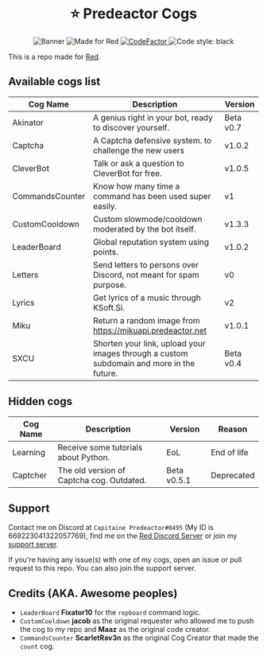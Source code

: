 <h1 align="center">⭐ Predeactor Cogs</h1>

<p align="center">
  <img src="https://repository-images.githubusercontent.com/245725383/9a2ea880-121e-11eb-92db-c3bdf6b825ec" alt="Banner">
  <img src="https://img.shields.io/badge/Made%20for-Red%20v3-red?logo=discord" alt="Made for Red">
  <a href="https://www.codefactor.io/repository/github/predeactor/predeactor-cogs">
    <img src="https://www.codefactor.io/repository/github/predeactor/predeactor-cogs/badge" alt="CodeFactor" />
  </a>
  <img src="https://img.shields.io/badge/code%20style-black-000000.svg" alt="Code style: black">
  <br>
</p>

This is a repo made for [Red](https://github.com/Cog-Creators/Red-DiscordBot).

## Available cogs list

| Cog Name        | Description                                                                              | Version   |
| --------------- | ---------------------------------------------------------------------------------------- | --------- |
| Akinator        | A genius right in your bot, ready to discover yourself.                                  | Beta v0.7 |
| Captcha         | A Captcha defensive system. to challenge the new users                                   | v1.0.2    |
| CleverBot       | Talk or ask a question to CleverBot for free.                                            | v1.0.5    |
| CommandsCounter | Know how many time a command has been used super easily.                                 | v1        |
| CustomCooldown  | Custom slowmode/cooldown moderated by the bot itself.                                    | v1.3.3    |
| LeaderBoard     | Global reputation system using points.                                                   | v1.0.2    |
| Letters         | Send letters to persons over Discord, not meant for spam purpose.                        | v0        |
| Lyrics          | Get lyrics of a music through KSoft.Si.                                                  | v2        |
| Miku            | Return a random image from https://mikuapi.predeactor.net                                | v1.0.1    |
| SXCU            | Shorten your link, upload your images through a custom subdomain and more in the future. | Beta v0.4 |

## Hidden cogs

| Cog Name | Description                               | Version     | Reason      |
| -------- | ----------------------------------------- | ----------- | ----------- |
| Learning | Receive some tutorials about Python.      | EoL         | End of life |
| Captcher | The old version of Captcha cog. Outdated. | Beta v0.5.1 | Deprecated  |

## Support

Contact me on Discord at `Capitaine Predeactor#0495` (My ID is 669223041322057769), find me on the [Red Discord Server](https://discord.gg/red) or join my [support server](https://discord.gg/zg6ydua).

If you're having any issue(s) with one of my cogs, open an issue or pull request to this repo. You can also join the support server.

## Credits (AKA. Awesome peoples)

- `LeaderBoard` **Fixator10** for the `repboard` command logic.
- `CustomCooldown` **jacob** as the original requester who allowed me to push the cog to my repo and **Maaz** as the original code creator.
- `CommandsCounter` **ScarletRav3n** as the original Cog Creator that made the `count` cog.
